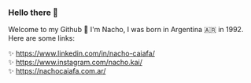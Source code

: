 ### Hello there 👋  
Welcome to my Github 🧙‍ I'm Nacho, I was born in Argentina 🇦🇷 in 1992. Here are some links:  
  
✨ https://www.linkedin.com/in/nacho-caiafa/  
✨ https://www.instagram.com/nacho.kai/  
✨ https://nachocaiafa.com.ar/  
  
